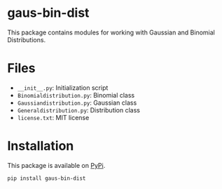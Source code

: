 # gaus-bin-dist

This package contains modules for working with Gaussian and Binomial Distributions.

# Files

* `__init__.py`: Initialization script
* `Binomialdistribution.py`: Binomial class
* `Gaussiandistribution.py`: Gaussian class
* `Generaldistribution.py`: Distribution class
* `license.txt`: MIT license

# Installation

This package is available on [PyPi](https://pypi.org/project/gaus-bin-dist/).

`pip install gaus-bin-dist`

